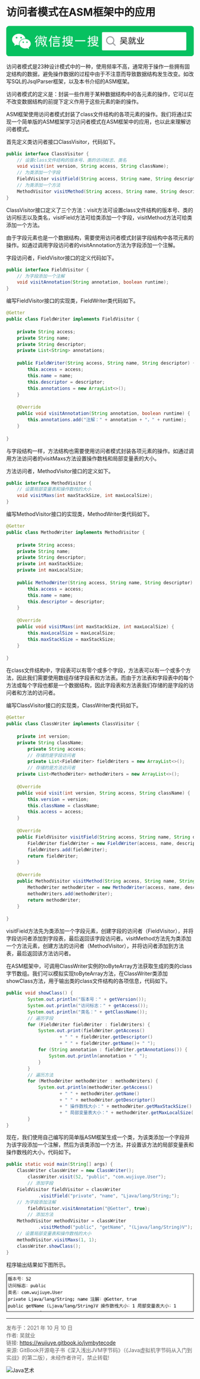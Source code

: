 # 访问者模式在ASM框架中的应用

![Java艺术](../qrcode/javaskill_qrcode_01.png)

访问者模式是23种设计模式中的一种，使用频率不高，通常用于操作一些拥有固定结构的数据，避免操作数据的过程中由于不注意而导致数据结构发生改变。如改写SQL的JsqlParser框架，以及本书介绍的ASM框架。

访问者模式的定义是：封装一些作用于某种数据结构中的各元素的操作，它可以在不改变数据结构的前提下定义作用于这些元素的新的操作。

ASM框架使用访问者模式封装了class文件结构的各项元素的操作。我们将通过实现一个简单版的ASM框架学习访问者模式在ASM框架中的应用，也以此来理解访问者模式。

首先定义类访问者接口ClassVisitor，代码如下。

```java
public interface ClassVisitor {
    // 设置class文件结构的版本号、类的访问标志、类名
    void visit(int version, String access, String className);
    // 为类添加一个字段
    FieldVisitor visitField(String access, String name, String descriptor);
    // 为类添加一个方法
    MethodVisitor visitMethod(String access, String name, String descriptor);
}
```

ClassVisitor接口定义了三个方法：visit方法可设置class文件结构的版本号、类的访问标志以及类名，visitField方法可给类添加一个字段，visitMethod方法可给类添加一个方法。

由于字段元素也是一个数据结构，需要使用访问者模式封装字段结构中各项元素的操作。如通过调用字段访问者的visitAnnotation方法为字段添加一个注解。

字段访问者，FieldVisitor接口的定义代码如下。

```java
public interface FieldVisitor {
    // 为字段添加一个注解
    void visitAnnotation(String annotation, boolean runtime);
}
```

编写FieldVisitor接口的实现类，FieldWriter类代码如下。

```java
@Getter
public class FieldWriter implements FieldVisitor {

    private String access;
    private String name;
    private String descriptor;
    private List<String> annotations;

    public FieldWriter(String access, String name, String descriptor) {
        this.access = access;
        this.name = name;
        this.descriptor = descriptor;
        this.annotations = new ArrayList<>();
    }

    @Override
    public void visitAnnotation(String annotation, boolean runtime) {
        this.annotations.add("注解：" + annotation + "，" + runtime);
    }

}
```

与字段结构一样，方法结构也需要使用访问者模式封装各项元素的操作。如通过调用方法访问者的visitMaxs方法设置操作数栈和局部变量表的大小。

方法访问者，MethodVisitor接口的定义如下。

```java
public interface MethodVisitor {
    // 设置局部变量表和操作数栈的大小
    void visitMaxs(int maxStackSize, int maxLocalSize);
}
```

编写MethodVisitor接口的实现类，MethodWriter类代码如下。

```java
@Getter
public class MethodWriter implements MethodVisitor {

    private String access;
    private String name;
    private String descriptor;
    private int maxStackSize;
    private int maxLocalSize;

    public MethodWriter(String access, String name, String descriptor) {
        this.access = access;
        this.name = name;
        this.descriptor = descriptor;
    }

    @Override
    public void visitMaxs(int maxStackSize, int maxLocalSize) {
        this.maxLocalSize = maxLocalSize;
        this.maxStackSize = maxStackSize;
    }

}
```

在class文件结构中，字段表可以有零个或多个字段，方法表可以有一个或多个方法，因此我们需要使用数组存储字段表和方法表。而由于方法表和字段表中的每个方法或每个字段也都是一个数据结构，因此字段表和方法表我们存储的是字段的访问者和方法的访问者。

编写ClassVisitor接口的实现类，ClassWriter类代码如下。

```java
@Getter
public class ClassWriter implements ClassVisitor {

    private int version;
    private String className;
		private String access;
		// 存储的是字段访问者
		private List<FieldWriter> fieldWriters = new ArrayList<>();
		// 存储的是方法访问者
    private List<MethodWriter> methodWriters = new ArrayList<>();

    @Override
    public void visit(int version, String access, String className) {
        this.version = version;
        this.className = className;
        this.access = access;
    }

    @Override
    public FieldVisitor visitField(String access, String name, String descriptor) {
        FieldWriter fieldWriter = new FieldWriter(access, name, descriptor);
        fieldWriters.add(fieldWriter);
        return fieldWriter;
    }

    @Override
    public MethodVisitor visitMethod(String access, String name, String descriptor) {
        MethodWriter methodWriter = new MethodWriter(access, name, descriptor);
        methodWriters.add(methodWriter);
        return methodWriter;
    }
    
}
```

visitField方法先为类添加一个字段元素，创建字段的访问者（FieldVisitor），并将字段访问者添加到字段表，最后返回该字段访问者。visitMethod方法先为类添加一个方法元素，创建方法的访问者（MethodVisitor），并将访问者添加到方法表，最后返回该方法访问者。

在ASM框架中，可调用ClassWriter实例的toByteArray方法获取生成的类的class字节数组。我们可以模拟实现toByteArray方法，在ClassWriter类添加showClass方法，用于输出类的class文件结构的各项信息，代码如下。

```java
public void showClass() {
        System.out.println("版本号：" + getVersion());
        System.out.println("访问标志：" + getAccess());
        System.out.println("类名：" + getClassName());
        // 遍历字段
        for (FieldWriter fieldWriter : fieldWriters) {
            System.out.print(fieldWriter.getAccess()
                    + " " + fieldWriter.getDescriptor()
                    + " " + fieldWriter.getName()+ " ");
            for (String annotation : fieldWriter.getAnnotations()) {
                System.out.println(annotation + " ");
            }
        }
        // 遍历方法
        for (MethodWriter methodWriter : methodWriters) {
            System.out.println(methodWriter.getAccess()
                    + " " + methodWriter.getName()
                    + " " + methodWriter.getDescriptor()
                    + " 操作数栈大小：" + methodWriter.getMaxStackSize()
                    + " 局部变量表大小：" + methodWriter.getMaxLocalSize());
        }
}
```

现在，我们使用自己编写的简单版ASM框架生成一个类，为该类添加一个字段并为该字段添加一个注解，然后为该类添加一个方法，并设置该方法的局部变量表和操作数栈的大小，代码如下。

```java
public static void main(String[] args) {
    ClassWriter classWriter = new ClassWriter();
		classWriter.visit(52, "public", "com.wujiuye.User");
		// 添加字段
    FieldVisitor fieldVisitor = classWriter
            .visitField("private", "name", "Ljava/lang/String;");
    // 为字段添加注解
		fieldVisitor.visitAnnotation("@Getter", true);
		// 添加方法
    MethodVisitor methodVisitor = classWriter
            .visitMethod("public", "getName", "(Ljava/lang/String)V");
    // 设置局部变量表和操作数栈的大小
    methodVisitor.visitMaxs(1, 1);
    classWriter.showClass();
}
```

程序输出结果如下图所示。

![image-20211010151116679](images/chapter05-02-01.png)

---

<font color= #666666>发布于：2021 年 10 月 10 日</font><br><font color= #666666>作者: 吴就业</font><br><font color= #666666>链接: https://wujiuye.gitbook.io/jvmbytecode</font><br><font color= #666666>来源: GitBook开源电子书《深入浅出JVM字节码》（《Java虚拟机字节码从入门到实战》的第二版），未经作者许可，禁止转载!</font><br>

![Java艺术](../qrcode/javaskill_qrcode_02.png)

